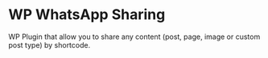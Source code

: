 # WP WhatsApp Sharing
WP Plugin that allow you to share any content (post, page, image or custom post type) by shortcode.